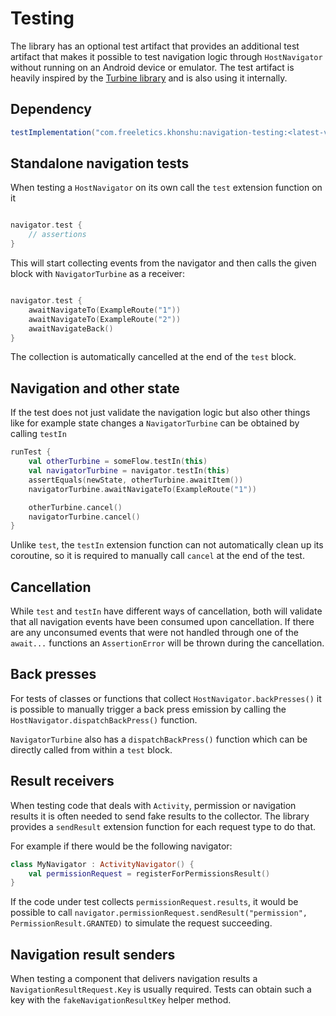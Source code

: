 # Testing

The library has an optional test artifact that provides an additional test artifact that makes
it possible to test navigation logic through `HostNavigator` without running on an Android
device or emulator. The test artifact is heavily inspired by the
[Turbine library](https://github.com/cashapp/turbine) and is also using it internally.


## Dependency

```groovy
testImplementation("com.freeletics.khonshu:navigation-testing:<latest-version>")
```


## Standalone navigation tests

When testing a `HostNavigator` on its own call the `test` extension function on it

```kotlin

navigator.test {
    // assertions
}
```

This will start collecting events from the navigator and then calls the given block with
`NavigatorTurbine` as a receiver:

```kotlin

navigator.test {
    awaitNavigateTo(ExampleRoute("1"))
    awaitNavigateTo(ExampleRoute("2"))
    awaitNavigateBack()
}
```

The collection is automatically cancelled at the end of the `test` block.

## Navigation and other state

If the test does not just validate the navigation logic but also other things like for example
state changes a `NavigatorTurbine` can be obtained by calling `testIn`

```kotlin
runTest {
    val otherTurbine = someFlow.testIn(this)
    val navigatorTurbine = navigator.testIn(this)
    assertEquals(newState, otherTurbine.awaitItem())
    navigatorTurbine.awaitNavigateTo(ExampleRoute("1"))

    otherTurbine.cancel()
    navigatorTurbine.cancel()
}
```

Unlike `test`, the `testIn` extension function can not automatically clean up its coroutine, so it
is required to manually call `cancel` at the end of the test.

## Cancellation

While `test` and `testIn` have different ways of cancellation, both will validate that all
navigation events have been consumed upon cancellation. If there are any unconsumed events
that were not handled through one of the `await...` functions an `AssertionError` will be thrown
during the cancellation.


## Back presses

For tests of classes or functions that collect `HostNavigator.backPresses()` it is possible
to manually trigger a back press emission by calling the `HostNavigator.dispatchBackPress()`
function.

`NavigatorTurbine` also has a `dispatchBackPress()` function which can be directly called from
within a `test` block.


## Result receivers

When testing code that deals with `Activity`, permission or navigation results it is often needed
to send fake results to the collector. The library provides a `sendResult` extension function for
each request type to do that.

For example if there would be the following navigator:

```kotlin
class MyNavigator : ActivityNavigator() {
    val permissionRequest = registerForPermissionsResult()
}
```

If the code under test collects `permissionRequest.results`, it would be possible to call
`navigator.permissionRequest.sendResult("permission", PermissionResult.GRANTED)` to simulate
the request succeeding.


## Navigation result senders

When testing a component that delivers navigation results a `NavigationResultRequest.Key` is usually
required. Tests can obtain such a key with the `fakeNavigationResultKey` helper method.
